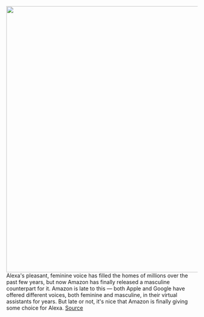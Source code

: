 <img src='https://cdn.vox-cdn.com/thumbor/EtrrZ9_FDx7ItAxDL9DEvr4d2PQ=/0x0:2050x1367/1200x800/filters:focal(861x520:1189x848)/cdn.vox-cdn.com/uploads/chorus_image/image/69618607/dseifert_201025_4263_0001.0.0.jpg' width='700px' /><br/>
Alexa's pleasant, feminine voice has filled the homes of millions over the past few years, but now Amazon has finally released a masculine counterpart for it. Amazon is late to this — both Apple and Google have offered different voices, both feminine and masculine, in their virtual assistants for years. But late or not, it's nice that Amazon is finally giving some choice for Alexa.
<a href='https://www.theverge.com/22588961/alexa-voice-echo-male-female-celebrity-how-to-change'> Source <a/>